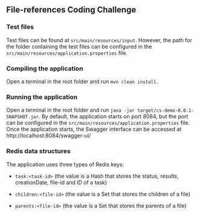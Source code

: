 ## File-references Coding Challenge

### Test files
Test files can be found at `src/main/resources/input`. However, the path for the folder containing the test files can 
be configured in the `src/main/resources/application.properties` file.  

### Compiling the application
Open a terminal in the root folder and run `mvn clean install`.

### Running the application
Open a terminal in the root folder and run `java -jar target/cs-demo-0.0.1-SNAPSHOT.jar`.
By default, the application starts on port 8084, but the port can be configured in the 
`src/main/resources/application.properties` file.  
Once the application starts, the Swagger interface can be accessed at http://localhost:8084/swagger-ui/

### Redis data structures
The application uses three types of Redis keys:

* `task:<task-id>` (the value is a Hash that stores the status, results, creationDate, file-id and ID of a task)

* `children:<file-id>` (the value is a Set that stores the children of a file)

* `parents:<file-id>` (the value is a Set that stores the parents of a file)